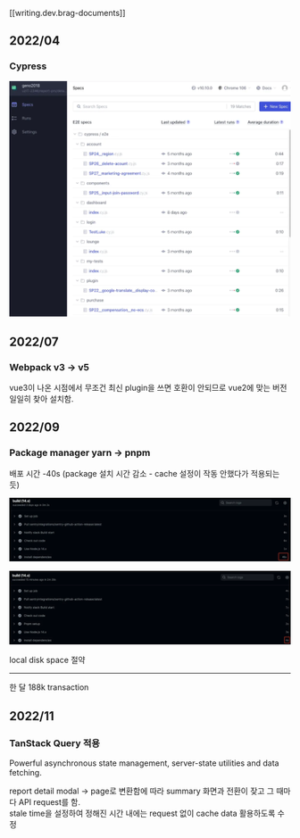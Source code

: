 
[[writing.dev.brag-documents]]

## 2022/04

### Cypress

![cypress dashboard](assets/images/genoplan/cypress.webp)

## 2022/07

### Webpack v3 → v5

vue3이 나온 시점에서 무조건 최신 plugin을 쓰면 호환이 안되므로 vue2에 맞는 버전 일일히 찾아 설치함.

## 2022/09

### Package manager yarn → pnpm

배포 시간 -40s (package 설치 시간 감소 - cache 설정이 작동 안했다가 적용되는 듯)

![github actions - yarn](assets/images/genoplan/yarn.webp)

![github actions - yarn](assets/images/genoplan/pnpm.webp)

local disk space 절약

---

한 달 188k transaction

## 2022/11

### TanStack Query 적용

Powerful asynchronous state management, server-state utilities and data fetching.

report detail modal → page로 변환함에 따라 summary 화면과 전환이 잦고 그 때마다 API request를 함.  
stale time을 설정하여 정해진 시간 내에는 request 없이 cache data 활용하도록 수정
